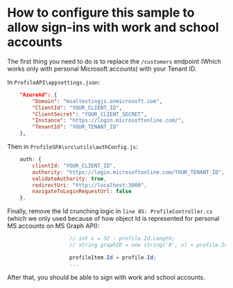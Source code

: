 
# How to configure this sample to allow sign-ins with work and school accounts

The first thing you need to do is to replace the `/customers` endpoint (Which works only with personal Microsoft accounts) with your Tenant ID.

In `ProfileAPI\appsettings.json`:

```json
    "AzureAd": {
        "Domain": "msaltestingjs.onmicrosoft.com",
        "ClientId": "YOUR_CLIENT_ID",
        "ClientSecret": "YOUR_CLIENT_SECRET",
        "Instance": "https://login.microsoftonline.com/",
        "TenantId": "YOUR_TENANT_ID"
    },
```

Then in `ProfileSPA\src\utils\authConfig.js`:

```javascript
    auth: {
        clientId: "YOUR_CLIENT_ID",
        authority: "https://login.microsoftonline.com/YOUR_TENANT_ID",
        validateAuthority: true,
        redirectUri: "http://localhost:3000",
        navigateToLoginRequestUrl: false
    },
```

Finally, remove the Id crunching logic in `line 85: ProfileController.cs` (which we only used because of how object Id is represented for personal MS accounts on MS Graph API):

```csharp
                    // int x = 32 - profile.Id.Length;
                    // string graphID = new string('0', x) + profile.Id;

                    profileItem.Id = profile.Id;
                    ...
```

After that, you should be able to sign with work and school accounts.
